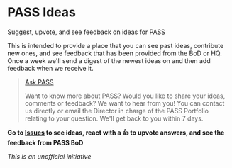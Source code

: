 # PASS Ideas
Suggest, upvote, and see feedback on ideas for PASS

This is intended to provide a place that you can see past ideas, contribute new ones, and see feedback that has been provided from the BoD or HQ. Once a week we'll send a digest of the newest ideas on and then add feedback when we receive it.

> [Ask PASS](https://www.pass.org/Governance/Board-of-Directors)
>
> Want to know more about PASS? Would you like to share your ideas, comments or feedback?
> We want to hear from you! You can contact us directly or email the Director in charge of the PASS Portfolio relating to your question. We'll get back to you within 7 days.

**Go to [Issues](issues) to see ideas, react with a 👍 to upvote answers, and see the feedback from PASS BoD**




*This is an unofficial initiative*
